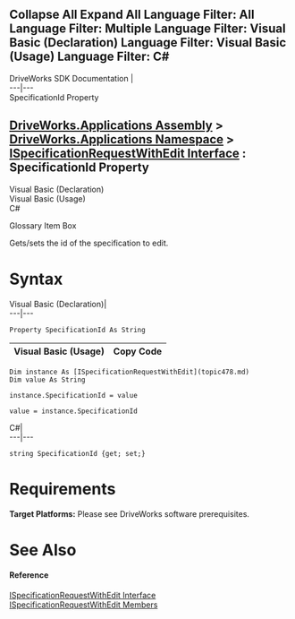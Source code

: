        

 Collapse All Expand All  Language Filter: All  Language Filter: Multiple  Language Filter: Visual Basic (Declaration) Language Filter: Visual Basic (Usage) Language Filter: C#  
---  
DriveWorks SDK Documentation  |   
---|---  
SpecificationId Property   
  
[DriveWorks.Applications Assembly](topic13.md) > [DriveWorks.Applications Namespace](topic16.md) > [ISpecificationRequestWithEdit Interface](topic478.md) : SpecificationId Property  
---  
  
Visual Basic (Declaration)    
Visual Basic (Usage)    
C# 

Glossary Item Box

Gets/sets the id of the specification to edit. 

# Syntax

Visual Basic (Declaration)|   
---|---  
      
    
    Property SpecificationId As String  
  
Visual Basic (Usage)| Copy Code  
---|---  
      
    
    Dim instance As [ISpecificationRequestWithEdit](topic478.md)
    Dim value As String
     
    instance.SpecificationId = value
     
    value = instance.SpecificationId  
  
C#|   
---|---  
      
    
    string SpecificationId {get; set;}  
  
# Requirements

**Target Platforms:** Please see DriveWorks software prerequisites.

# See Also

#### Reference

[ISpecificationRequestWithEdit Interface](topic478.md)   
[ISpecificationRequestWithEdit Members](topic479.md)


